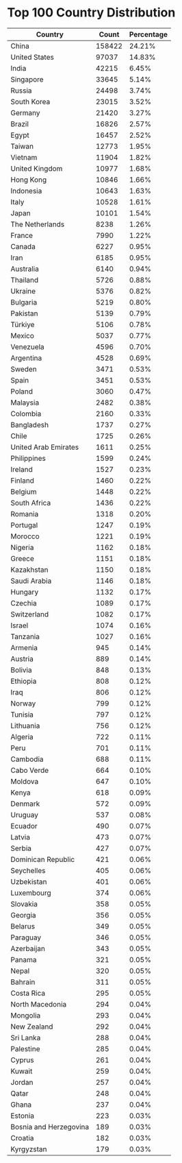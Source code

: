 # Top 100 Country Distribution
| Country | Count | Percentage |
|----|----|----|
| China | 158422 | 24.21% |
| United States | 97037 | 14.83% |
| India | 42215 | 6.45% |
| Singapore | 33645 | 5.14% |
| Russia | 24498 | 3.74% |
| South Korea | 23015 | 3.52% |
| Germany | 21420 | 3.27% |
| Brazil | 16826 | 2.57% |
| Egypt | 16457 | 2.52% |
| Taiwan | 12773 | 1.95% |
| Vietnam | 11904 | 1.82% |
| United Kingdom | 10977 | 1.68% |
| Hong Kong | 10846 | 1.66% |
| Indonesia | 10643 | 1.63% |
| Italy | 10528 | 1.61% |
| Japan | 10101 | 1.54% |
| The Netherlands | 8238 | 1.26% |
| France | 7990 | 1.22% |
| Canada | 6227 | 0.95% |
| Iran | 6185 | 0.95% |
| Australia | 6140 | 0.94% |
| Thailand | 5726 | 0.88% |
| Ukraine | 5376 | 0.82% |
| Bulgaria | 5219 | 0.80% |
| Pakistan | 5139 | 0.79% |
| Türkiye | 5106 | 0.78% |
| Mexico | 5037 | 0.77% |
| Venezuela | 4596 | 0.70% |
| Argentina | 4528 | 0.69% |
| Sweden | 3471 | 0.53% |
| Spain | 3451 | 0.53% |
| Poland | 3060 | 0.47% |
| Malaysia | 2482 | 0.38% |
| Colombia | 2160 | 0.33% |
| Bangladesh | 1737 | 0.27% |
| Chile | 1725 | 0.26% |
| United Arab Emirates | 1611 | 0.25% |
| Philippines | 1599 | 0.24% |
| Ireland | 1527 | 0.23% |
| Finland | 1460 | 0.22% |
| Belgium | 1448 | 0.22% |
| South Africa | 1436 | 0.22% |
| Romania | 1318 | 0.20% |
| Portugal | 1247 | 0.19% |
| Morocco | 1221 | 0.19% |
| Nigeria | 1162 | 0.18% |
| Greece | 1151 | 0.18% |
| Kazakhstan | 1150 | 0.18% |
| Saudi Arabia | 1146 | 0.18% |
| Hungary | 1132 | 0.17% |
| Czechia | 1089 | 0.17% |
| Switzerland | 1082 | 0.17% |
| Israel | 1074 | 0.16% |
| Tanzania | 1027 | 0.16% |
| Armenia | 945 | 0.14% |
| Austria | 889 | 0.14% |
| Bolivia | 848 | 0.13% |
| Ethiopia | 808 | 0.12% |
| Iraq | 806 | 0.12% |
| Norway | 799 | 0.12% |
| Tunisia | 797 | 0.12% |
| Lithuania | 756 | 0.12% |
| Algeria | 722 | 0.11% |
| Peru | 701 | 0.11% |
| Cambodia | 688 | 0.11% |
| Cabo Verde | 664 | 0.10% |
| Moldova | 647 | 0.10% |
| Kenya | 618 | 0.09% |
| Denmark | 572 | 0.09% |
| Uruguay | 537 | 0.08% |
| Ecuador | 490 | 0.07% |
| Latvia | 473 | 0.07% |
| Serbia | 427 | 0.07% |
| Dominican Republic | 421 | 0.06% |
| Seychelles | 405 | 0.06% |
| Uzbekistan | 401 | 0.06% |
| Luxembourg | 374 | 0.06% |
| Slovakia | 358 | 0.05% |
| Georgia | 356 | 0.05% |
| Belarus | 349 | 0.05% |
| Paraguay | 346 | 0.05% |
| Azerbaijan | 343 | 0.05% |
| Panama | 321 | 0.05% |
| Nepal | 320 | 0.05% |
| Bahrain | 311 | 0.05% |
| Costa Rica | 295 | 0.05% |
| North Macedonia | 294 | 0.04% |
| Mongolia | 293 | 0.04% |
| New Zealand | 292 | 0.04% |
| Sri Lanka | 288 | 0.04% |
| Palestine | 285 | 0.04% |
| Cyprus | 261 | 0.04% |
| Kuwait | 259 | 0.04% |
| Jordan | 257 | 0.04% |
| Qatar | 248 | 0.04% |
| Ghana | 237 | 0.04% |
| Estonia | 223 | 0.03% |
| Bosnia and Herzegovina | 189 | 0.03% |
| Croatia | 182 | 0.03% |
| Kyrgyzstan | 179 | 0.03% |
